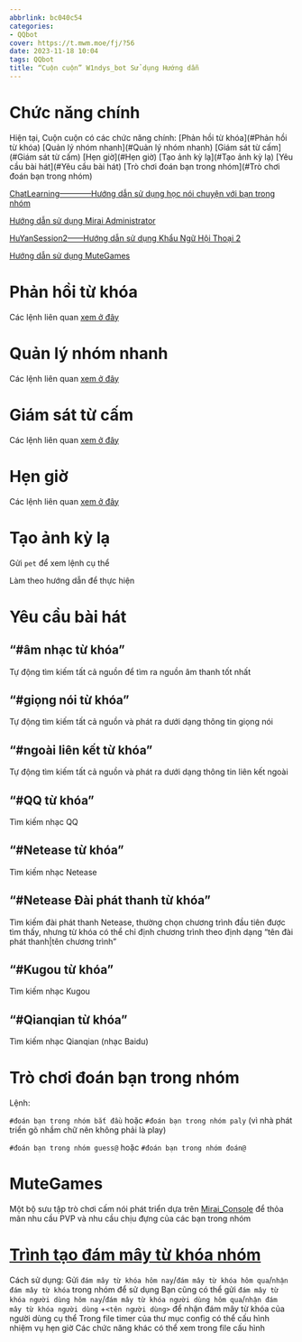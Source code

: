 ```yaml
---
abbrlink: bc040c54
categories:
- QQbot
cover: https://t.mwm.moe/fj/?56
date: 2023-11-18 10:04
tags: QQbot
title: “Cuộn cuộn” W1ndys_bot Sử dụng Hướng dẫn
---
```


# Chức năng chính

Hiện tại, Cuộn cuộn có các chức năng chính:
[Phản hồi từ khóa](#Phản hồi từ khóa)      [Quản lý nhóm nhanh](#Quản lý nhóm nhanh)     [Giám sát từ cấm](#Giám sát từ cấm)    [Hẹn giờ](#Hẹn giờ)     [Tạo ảnh kỳ lạ](#Tạo ảnh kỳ lạ)     [Yêu cầu bài hát](#Yêu cầu bài hát)   [Trò chơi đoán bạn trong nhóm](#Trò chơi đoán bạn trong nhóm)

[ChatLearning————Hướng dẫn sử dụng học nói chuyện với bạn trong nhóm](https://w1ndys.top/posts/edeaa258.html#/)

[Hướng dẫn sử dụng Mirai Administrator](https://w1ndys.top/posts/369f16e7.html#/)

[HuYanSession2——Hướng dẫn sử dụng Khẩu Ngữ Hội Thoại 2](https://w1ndys.top/posts/7a43906e.html#/)

[Hướng dẫn sử dụng MuteGames](https://w1ndys.top/posts/7183a269.html#/)

# Phản hồi từ khóa

Các lệnh liên quan [xem ở đây](https://w1ndys.top/posts/7a43906e.html#%E8%87%AA%E5%AE%9A%E4%B9%89%E5%9B%9E%E5%A4%8D)

# Quản lý nhóm nhanh

Các lệnh liên quan [xem ở đây](https://w1ndys.top/posts/7a43906e.html#%E7%BE%A4%E7%AE%A1%E7%90%86)

# Giám sát từ cấm

Các lệnh liên quan [xem ở đây](https://w1ndys.top/posts/7a43906e.html#%E8%BF%9D%E7%A6%81%E8%AF%8D)

# Hẹn giờ

Các lệnh liên quan [xem ở đây](https://w1ndys.top/posts/7a43906e.html#%E5%AE%9A%E6%97%B6%E5%99%A8)

# Tạo ảnh kỳ lạ

Gửi `pet` để xem lệnh cụ thể

Làm theo hướng dẫn để thực hiện

# Yêu cầu bài hát

## “#âm nhạc từ khóa”

Tự động tìm kiếm tất cả nguồn để tìm ra nguồn âm thanh tốt nhất

## “#giọng nói từ khóa”

Tự động tìm kiếm tất cả nguồn và phát ra dưới dạng thông tin giọng nói

## “#ngoài liên kết từ khóa”

Tự động tìm kiếm tất cả nguồn và phát ra dưới dạng thông tin liên kết ngoài

## “#QQ từ khóa”

Tìm kiếm nhạc QQ

## “#Netease từ khóa”

Tìm kiếm nhạc Netease

## “#Netease Đài phát thanh từ khóa”

Tìm kiếm đài phát thanh Netease, thường chọn chương trình đầu tiên được tìm thấy, nhưng từ khóa có thể chỉ định chương trình theo định dạng “tên đài phát thanh|tên chương trình”

## “#Kugou từ khóa”

Tìm kiếm nhạc Kugou

## “#Qianqian từ khóa”

Tìm kiếm nhạc Qianqian (nhạc Baidu)

# Trò chơi đoán bạn trong nhóm

Lệnh:

`#đoán bạn trong nhóm bắt đầu` hoặc `#đoán bạn trong nhóm paly` (vì nhà phát triển gõ nhầm chữ nên không phải là play)

`#đoán bạn trong nhóm guess@` hoặc `#đoán bạn trong nhóm đoán@`

# MuteGames

Một bộ sưu tập trò chơi cấm nói phát triển dựa trên [Mirai_Console](https://github.com/mamoe/mirai) để thỏa mãn nhu cầu PVP và nhu cầu chịu đựng của các bạn trong nhóm

# [Trình tạo đám mây từ khóa nhóm](https://mirai.mamoe.net/topic/959/wordcloudplugin_%E7%BE%A4%E8%AF%8D%E4%BA%91%E7%94%9F%E6%88%90%E5%99%A8)

Cách sử dụng: Gửi `đám mây từ khóa hôm nay`/`đám mây từ khóa hôm qua`/`nhận đám mây từ khóa` trong nhóm để sử dụng
Bạn cũng có thể gửi `đám mây từ khóa người dùng hôm nay`/`đám mây từ khóa người dùng hôm qua`/`nhận đám mây từ khóa người dùng` +`<tên người dùng>` để nhận đám mây từ khóa của người dùng cụ thể
Trong file timer của thư mục config có thể cấu hình nhiệm vụ hẹn giờ
Các chức năng khác có thể xem trong file cấu hình

